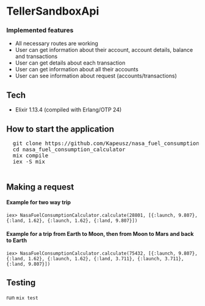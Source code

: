 # TellerSandboxApi


### Implemented features
 - All necessary routes are working
 - User can get information about their account, account details, balance and transactions
 - User can get details about each transaction
 - User can get information about all their accounts
 - User can see information about request (accounts/transactions)


## Tech
- Elixir 1.13.4 (compiled with Erlang/OTP 24)

## How to start the application

<pre>
  git clone https://github.com/Kapeusz/nasa_fuel_consumption_calculator.git
  cd nasa_fuel_consumption_calculator
  mix compile
  iex -S mix
 </pre>
  
  ## Making a request
  #### Example for two way trip
 ```iex> NasaFuelConsumptionCalculator.calculate(28801, [{:launch, 9.807}, {:land, 1.62}, {:launch, 1.62}, {:land, 9.807}])```
  
  #### Example for a trip from Earth to Moon, then from Moon to Mars and back to Earth
  ```iex> NasaFuelConsumptionCalculator.calculate(75432, [{:launch, 9.807}, {:land, 1.62}, {:launch, 1.62}, {:land, 3.711}, {:launch, 3.711}, {:land, 9.807}])```

   ## Testing
   
   run ```mix test```
   
   
